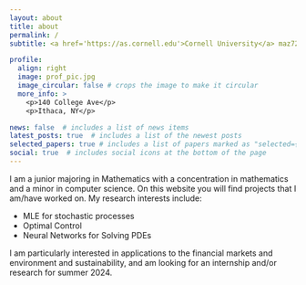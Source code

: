 ```yaml
---
layout: about
title: about
permalink: /
subtitle: <a href='https://as.cornell.edu'>Cornell University</a> maz72@cornell.edu

profile:
  align: right
  image: prof_pic.jpg
  image_circular: false # crops the image to make it circular
  more_info: >
    <p>140 College Ave</p>
    <p>Ithaca, NY</p>

news: false  # includes a list of news items
latest_posts: true  # includes a list of the newest posts
selected_papers: true # includes a list of papers marked as "selected={true}"
social: true  # includes social icons at the bottom of the page
---
```

I am a junior majoring in Mathematics with a concentration in mathematics and a minor in computer science. On this website you will find projects that I am/have worked on. My research interests include:
* MLE for stochastic processes
* Optimal Control
* Neural Networks for Solving PDEs

I am particularly interested in applications to the financial markets and environment and sustainability, and am looking for an internship and/or research for summer 2024.



